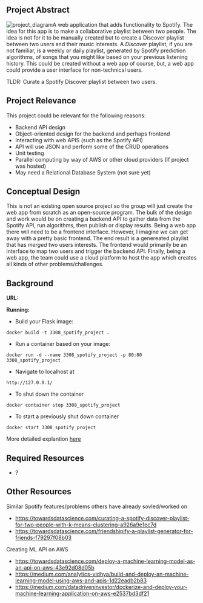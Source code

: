 ## Project Abstract

![project_diagram](/Users/JakeCannon/Desktop/spotify_project/images/project_diagram.png)A web application that adds functionality to Spotify. The idea for this app is to make a collaborative playlist between two people. The idea is not for it to be manually created but to create a Discover playlist between two users and their music interests. A *Discover* playlist, if you are not familiar, is a weekly or daily playlist, generated by Spotify prediction algorithms, of songs that you might like based on your previous listening history. This could be created without a web app of course, but, a web app could provide a user interface for non-technical users.

TLDR:  Curate a Spotify Discover playlist between two users.



## Project Relevance

This project could be relevant for the following reasons:

- Backend API design
- Object-oriented design for the backend and perhaps frontend
- Interacting with web APIS (such as the Spotify API)
- API will use JSON and perform some of the CRUD operations
- Unit testing
- Parallel computing by way of AWS or other cloud providers (If project was hosted)
- May need a Relational Database System (not sure yet)



## Conceptual Design

This is not an existing open source project so the group will just create the web app from scratch as an open-source program. The bulk of the design and work would be on creating a backend API to gather data from the Spotify API, run algorithms, then publish or display results. Being a web app there will need to be a frontend interface. However, I imagine we can get away with a pretty basic frontend. The end result is a genereated playlist that has *merged* two users interests. The frontend would primarily be an interface to map two users and trigger the backend API. Finally, being a web app, the team could use a cloud platform to host the app which creates all kinds of other problems/challenges.



## Background

**URL:** 



**Running:**

- Build your Flask image:

```
docker build -t 3308_spotify_project .
```

- Run a container based on your image:

```
docker run -d --name 3308_spotify_project -p 80:80 3308_spotify_project
```

- Navigate to localhost at

```
http://127.0.0.1/
```

- To shut down the container

```
docker container stop 3308_spotify_project
```

- To start a previously shut down container

```
docker start 3308_spotify_project
```



More detailed explantion [here](https://github.com/tiangolo/uwsgi-nginx-flask-docker)



## Required Resources

- ?



## Other Resources

Similar Spotify features/problems others have already sovled/worked on

- https://towardsdatascience.com/curating-a-spotify-discover-playlist-for-two-people-with-k-means-clustering-a926a9e1ec7d
- https://towardsdatascience.com/friendshipify-a-playlist-generator-for-friends-f79297f08b03



Creating ML API on AWS

- https://towardsdatascience.com/deploy-a-machine-learning-model-as-an-api-on-aws-43e92d08d05b
- https://medium.com/analytics-vidhya/build-and-deploy-an-machine-learning-model-using-aws-and-apis-1d22eadb2b83
- https://medium.com/datadriveninvestor/dockerize-and-deploy-your-machine-learning-application-on-aws-e2537bd3df21
